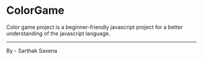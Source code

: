 # ColorGame
Color game project is a beginner-friendly javascript project for a better understanding of the javascript language.
_________________________________________________________________________________________________________
By - Sarthak Saxena
